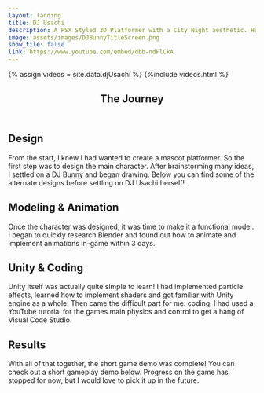 ```yaml
---
layout: landing
title: DJ Usachi
description: A PSX Styled 3D Platformer with a City Night aesthetic. Help Usachi try to collect all of her missing vinyls!
image: assets/images/DJBunnyTitleScreen.png
show_tile: false
link: https://www.youtube.com/embed/dbb-ndFlCkA
---
```

{% assign videos = site.data.djUsachi %}
{%include videos.html %}

<!-- One -->
<section id="one">
	<div class="inner">
		<header class="major">
			<h1>The Journey</h1>
		</header>

<h2 id="content">Design</h2>
<p>From the start, I knew I had wanted to create a mascot platformer. So the first step was to design the main character. After brainstorming many ideas, I settled on a DJ Bunny and began drawing. Below you can find some of the alternate designs before settling on DJ Usachi herself!</p>
<div class="row">

<h2 id="content">Modeling & Animation</h2>
<p>Once the character was designed, it was time to make it a functional model. I began to quickly research Blender and found out how to animate and implement animations in-game within 3 days.</p>
<div class="row">

<h2 id="content">Unity & Coding</h2>
<p>Unity itself was actually quite simple to learn! I had implemented particle effects, learned how to implement shaders and got familiar with Unity engine as a whole. Then came the difficult part for me: coding. I had used a YouTube tutorial for the games main physics and control to get a hang of Visual Code Studio. </p>
<div class="row">

<h2 id="content">Results</h2>
<p>With all of that together, the short game demo was complete! You can check out a short gameplay demo below. Progress on the game has stopped for now, but I would love to pick it up in the future.</p>
<div class="row">